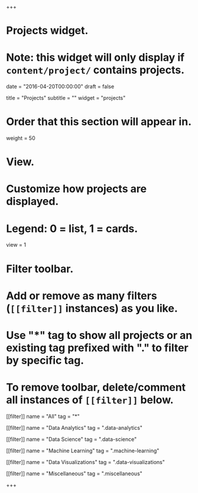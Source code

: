 +++
# Projects widget.
# Note: this widget will only display if `content/project/` contains projects.

date = "2016-04-20T00:00:00"
draft = false

title = "Projects"
subtitle = ""
widget = "projects"

# Order that this section will appear in.
weight = 50

# View.
# Customize how projects are displayed.
# Legend: 0 = list, 1 = cards.
view = 1

# Filter toolbar.
# Add or remove as many filters (`[[filter]]` instances) as you like.
# Use "*" tag to show all projects or an existing tag prefixed with "." to filter by specific tag.
# To remove toolbar, delete/comment all instances of `[[filter]]` below.
[[filter]]
  name = "All"
  tag = "*"
  
[[filter]]
  name = "Data Analytics"
  tag = ".data-analytics"

[[filter]]
  name = "Data Science"
  tag = ".data-science"
  
[[filter]]
  name = "Machine Learning"
  tag = ".machine-learning"
  
[[filter]]
  name = "Data Visualizations"
  tag = ".data-visualizations"

[[filter]]
  name = "Miscellaneous"
  tag = ".miscellaneous"



+++

